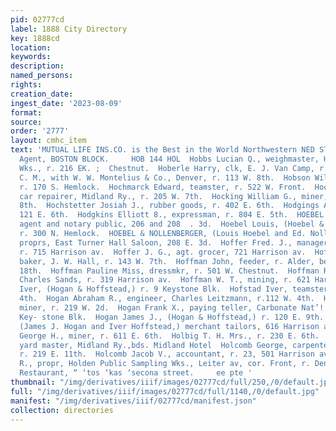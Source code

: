 ```yaml
---
pid: 02777cd
label: 1888 City Directory
key: 1888cd
location: 
keywords: 
description: 
named_persons: 
rights: 
creation_date: 
ingest_date: '2023-08-09'
format: 
source: 
order: '2777'
layout: cmhc_item
text: 'MUTUAL LIFE INS.CO. is the Best in the World Northwestern NED STEEL, Gen’l
  Agent, BOSTON BLOCK.     HOB 144 HOL  Hobbs Lucian Q., weighmaster, Harrison Red.
  Wks., r. 216 EK. ;  Chestnut.  Hoberle Harry, clk, E. J. Van Camp, r. 311 W. 6th.  Hobson
  C. M., with W. W. Montelius & Co., Denver, r. 113 W. 8th.  Hobson William E., miner,
  r. 170 S. Hemlock.  Hochmarck Edward, teamster, r. 522 W. Front.  Hockemeyer Henry,
  car repairer, Midland Ry., r. 205 W. 7th.  Hocking William G., miner, r. 715 E.
  8th.  Hochstetter Josiah J., rubber goods, r. 402 E. 6th.  Hodgings Anna Mrs., r.
  121 E. 6th.  Hodgkins Elliott 8., expressman, r. 804 E. 5th.  HOEBEL FRED, steamship
  agent and notary public, 206 and 208  . 3d.  Hoebel Louis, (Hoebel & Nollenberger,)
  r. 300 N. Hemlock.  HOEBEL & NOLLENBERGER, (Louis Hoebel and Ed. Nollen- berger,)
  proprs, East Turner Hall Saloon, 208 E. 3d.  Hoffer Fred. J., manager, J. G. Hoffer,
  r. 715 Harrison av.  Hoffer J. G., agt. grocer, 721 Harrison av.  Hoffman John,
  baker, J. W. Hall, r. 143 W. 7th.  Hoffman John, feeder, r. Alder, bet. 17th and
  18th.  Hoffman Pauline Miss, dressmkr, r. 501 W. Chestnut.  Hoffman Robert, clk,
  Charles Sands, r. 319 Harrison av.  Hoffman W. T., mining, r. 621 Harrison av. .  Hoffstead
  Iver, (Hogan & Hoffstead,) r. 9 Keystone Blk.  Hofstad Iver, teamster, r. 115 E.
  4th.  Hogan Abraham R., engineer, Charles Leitzmann, r.112 W. 4th.  Hogan C. M.,
  miner, r. 219 W. 2d.  Hogan Frank X., paying teller, Carbonate Nat’! Bank, r. 17
  Key- stone Blk.  Hogan James J., (Hogan & Hoffstead,) r. 120 E. 9th.  HOGAN & HOFFSTEAD,
  (James J. Hogan and Iver Hoffstead,) merchant tailors, 616 Harrison av. :  Hogue
  George H., miner, r. 611 E. 6th.  Holbig T. H. Mrs., r. 230 E. 6th.  Holbrook William,
  yard master, Midland Ry.,bds. Midland Hotel  Holcomb George, carpenter, H. C. Dimick,
  r. 219 E. 11th.  Holcomb Jacob V., accountant, r. 23, 501 Harrison av.  Holden Edward
  R., propr, Holden Public Sampling Wks., Leiter av, cor. Front, r. Denver.  Commercial
  Restaurant, “ ‘tos ‘kas ‘secona street.     ee pte '
thumbnail: "/img/derivatives/iiif/images/02777cd/full/250,/0/default.jpg"
full: "/img/derivatives/iiif/images/02777cd/full/1140,/0/default.jpg"
manifest: "/img/derivatives/iiif/02777cd/manifest.json"
collection: directories
---
```

